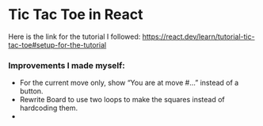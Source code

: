 # Tic Tac Toe in React
Here is the link for the tutorial I followed: https://react.dev/learn/tutorial-tic-tac-toe#setup-for-the-tutorial

### Improvements I made myself:
- For the current move only, show “You are at move #…” instead of a button.
- Rewrite Board to use two loops to make the squares instead of hardcoding them.
- 
